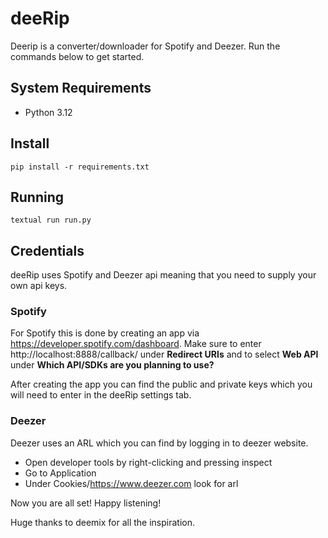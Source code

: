 # deeRip

Deerip is a converter/downloader for Spotify and Deezer. Run the commands below to get started. 


## System Requirements
- Python 3.12

## Install

```
pip install -r requirements.txt
```

## Running 
```
textual run run.py
```
## Credentials
deeRip uses Spotify and Deezer api meaning that you need to supply your own api keys. 

### Spotify
For Spotify this is done by creating an app via https://developer.spotify.com/dashboard. 
Make sure to enter http://localhost:8888/callback/ under **Redirect URIs** and to select **Web API** under **Which API/SDKs are you planning to use?**

After creating the app you can find the public and private keys which you will need to enter in the deeRip settings tab.

### Deezer
Deezer uses an ARL which you can find by logging in to deezer website. 
- Open developer tools by right-clicking and pressing inspect
- Go to Application
- Under Cookies/https://www.deezer.com look for arl

Now you are all set! Happy listening!



Huge thanks to deemix for all the inspiration.

